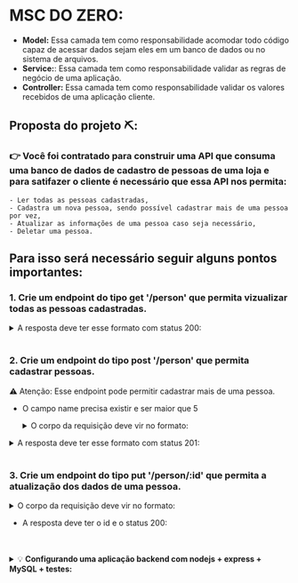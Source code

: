 # MSC DO ZERO: 

- <strong>Model:</strong> Essa camada tem como responsabilidade acomodar todo código capaz de acessar dados sejam eles em um banco de dados ou no sistema de arquivos.
- <strong>Service:</strong>: Essa camada tem como responsabilidade validar as regras de negócio de uma aplicação.
- <strong>Controller:</strong> Essa camada tem como responsabilidade validar os valores recebidos de uma aplicação cliente.

## Proposta do projeto ⛏️:

###   👉  Você foi contratado para construir uma API que consuma uma banco de dados de cadastro de pessoas de uma loja e para satifazer o cliente é necessário que essa API nos permita: 
    - Ler todas as pessoas cadastradas,
    - Cadastra um nova pessoa, sendo possível cadastrar mais de uma pessoa por vez,
    - Atualizar as informações de uma pessoa caso seja necessário,
    - Deletar uma pessoa. 


## Para isso será necessário seguir alguns pontos importantes: 

### 1. Crie um endpoint do tipo <strong> get '/person'</strong> que permita vizualizar todas as pessoas cadastradas.
<details><summary>A resposta deve ter esse formato com status 200:</summary>

        [
            {
                "id": 1,
                "name": "Ted Evelyn Mosby",
                "email": "schmoby@email.com",
                "birth_date": "1978-04-25T00:00:00.000Z",
                "cpf": "12345678910"
            },
            {
                "id": 2,
                "name": "Barney Stinson",
                "email": "Swarley@email.com",
                "birth_date": "1975-11-11T00:00:00.000Z",
                "cpf": "33388856480"
            },
            {
                "id": 3,
                "name": "Robin Scherbatsky",
                "email": "sparkles@email.com",
                "birth_date": "1980-07-23T00:00:00.000Z",
                "cpf": "96314785234"
            }
        ]
    
</details>
</br>

### 2. Crie um endpoint do tipo <strong> post '/person'</strong> que permita cadastrar pessoas.
⚠️  Atenção: Esse endpoint pode permitir cadastrar mais de uma pessoa.
- O campo name precisa existir e ser maior que 5

    <details><summary> O corpo da requisição deve vir no formato: </summary>

        [
            {
                "name": "Marshall Eriksen",
                "email": "marshmallow@email.com",
                "birthDate": "1978-02-15",
                "cpf": "25639874125"
            },
            {
                "name": "Lily Aldrin",
                "email": "lilypad@email.com",
                "birthDate": "1978-03-24",
                "cpf": "12348569741"
            }
        ]
</details>

<details><summary>A resposta deve ter esse formato com status 201:</summary>

        [
            {
                "id": 1,
                "name": "Ted Evelyn Mosby",
                "email": "schmoby@email.com",
                "birth_date": "1978-04-25T00:00:00.000Z",
                "cpf": "12345678910"
            },
            {
                "id": 2,
                "name": "Barney Stinson",
                "email": "Swarley@email.com",
                "birth_date": "1975-11-11T00:00:00.000Z",
                "cpf": "33388856480"
            },
            {
                "id": 3,
                "name": "Robin Scherbatsky",
                "email": "sparkles@email.com",
                "birth_date": "1980-07-23T00:00:00.000Z",
                "cpf": "96314785234"
            },
            {
                "id": 4,
                "name": "Marshall Eriksen",
                "email": "marshmallow@email.com",
                "birthDate": "1978-02-15",
                "cpf": "25639874125"
            },
            {
                "id": 5,
                "name": "Lily Aldrin",
                "email": "lilypad@email.com",
                "birthDate": "1978-03-24",
                "cpf": "12348569741"
            }
        ]
    
</details>
</br>

### 3. Crie um endpoint do tipo <strong> put '/person/:id'</strong> que permita a atualização dos dados de uma pessoa.

<details><summary> O corpo da requisição deve vir no formato: </summary>

    {
        "name": "Barnabus  Stinson",
        "email": "daddyshome@email.com",
        "birth_date": "1975-11-11",
        "cpf": "33388856480"
    }

</details>

- A resposta deve ter o id e o status 200:

</br>
</br>
<details>
<summary> 💡 <strong>Configurando uma aplicação backend com nodejs + express + MySQL + testes:</strong></summary>

### Configurando o node

1. Inicia o node: 
    ```sh
    npm init -y
    ```
2. Instala o nodemon: 
    ```sh
    npm install -D nodemon
    ```
    - 📌 a flag "-D" significa que será instalado como dependência de desenvolvimento
</br>

### Configurando o express

1. Instala o express:
    ```sh
    npm install express
    ```
    - 📌 o Router é nativo do express

</br>

### Instalando o banco de dados - MySQL

1. Instala o MySQL:
    ```sh
    npm i mysql2
    ```

2. Instala o dotenv:
    ```sh
    npm i dotenv
    ```
</br>

### Instalando os frameworks de teste

1. Instala o mocha e chai:
    ```sh
    npm i -D mocha chai
    ```

2. Instala o sinon:
    ```sh
    npm i -D sinon
    ```

<details><summary> 💻  Configurando o package.json </summary>

```
    ...
    "scripts": {
        "test": "jest --config ./jest.config.js --runInBand --detectOpenHandles",
        "test:mocha": "nyc --all --include src/models --include src/services --include src/controllers mocha tests/unit/**/*.js --exit",
        "start": "node src/server.js",
        "debug": "nodemon --ignore coverage --inspect=0.0.0.0:9229 src/server.js",
        "migration": "node -e \"require('./__tests__/_utils').runMigration()\"",
        "seed": "node -e \"require('./__tests__/_utils').runSeed()\""
    },
    ...
```
</details>
</br>

<details><summary> ⚙️ Configurando a conexão do banco com o express </summary>

```
    const mysql = require('mysql2/promise');

    require('dotenv').config(); // não se esqueça de configurar suas variáveis de ambiente aqui na configuração

    const connection = mysql.createPool({
    host: process.env.MYSQL_HOST,
    user: process.env.MYSQL_USER,
    password: process.env.MYSQL_PASSWORD,
    database: process.env.MYSQL_DATABASE,
    });

    module.exports = connection;
```

 - ⚠️ As variáveis de ambiente são declaradas no arquivo .env ou no docker caso esteja utilizando um container! ⚠️ 

</details>

</br>

### Bibliotecas que auxiliam:

- Biblioteca de status HTTP:
    ```sh
    npm i http-status-codes
    ``` 
    - 📌 Possui uma biblioteca de status HTTP

- Biblioteca de tratamento de erros:
    ```sh
    npm install express-async-errors
    ```
    - 📌 Ajuda no tratamento de erros sem precisar usar o try/catch
</details>


